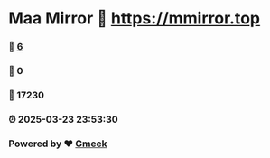 # Maa Mirror :link: https://mmirror.top 
### :page_facing_up: [6](https://mmirror.top/tag.html) 
### :speech_balloon: 0 
### :hibiscus: 17230 
### :alarm_clock: 2025-03-23 23:53:30 
### Powered by :heart: [Gmeek](https://github.com/Meekdai/Gmeek)
